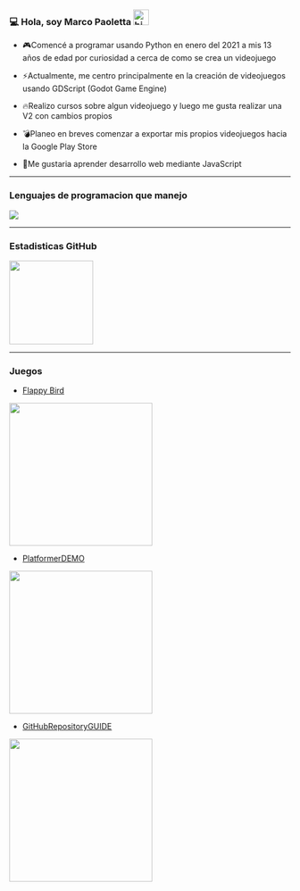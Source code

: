 ### 💻 Hola, soy Marco Paoletta <img src="https://user-images.githubusercontent.com/1303154/88677602-1635ba80-d120-11ea-84d8-d263ba5fc3c0.gif" width="28px" alt="hi">

- 🎮Comencé a programar usando Python en enero del 2021 a mis 13 años de edad por curiosidad a cerca de como se crea un videojuego  

- ⚡Actualmente, me centro principalmente en la creación de videojuegos usando GDScript (Godot Game Engine)

- 🔥Realizo cursos sobre algun videojuego y luego me gusta realizar una V2 con cambios propios

- 💣Planeo en breves comenzar a exportar mis propios videojuegos hacia la Google Play Store

- 📡Me gustaria aprender desarrollo web mediante JavaScript

---

###  Lenguajes de programacion que manejo

<img src= "https://github-readme-stats-eight-theta.vercel.app/api/top-langs/?username=MarcoPaoletta&layout=compact&langs_count=8&theme=tokyonight">

---

###  Estadisticas GitHub

<img src="https://github-readme-stats.vercel.app/api?username=MarcoPaoletta&&show_icons=true&theme=cobalt" height = 150>

---

### Juegos

* [Flappy Bird](https://github.com/MarcoPaoletta/FlappyBird)

<img src="https://github.com/MarcoPaoletta/MarcoPaoletta/blob/main/FlappyBird1.gif" width="256"/>

* [PlatformerDEMO](https://github.com/MarcoPaoletta/PlatformerDEMO)

<img src="https://github.com/MarcoPaoletta/MarcoPaoletta/blob/main/Platformer.gif" width="256">

* [GitHubRepositoryGUIDE](https://github.com/MarcoPaoletta/GitHubRepositoryGUIDE)

<img src ="https://github.com/MarcoPaoletta/MarcoPaoletta/blob/main/GitHub.gif" width ="256">

